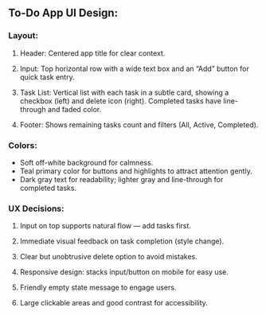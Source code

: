 ## To-Do App UI Design:


### Layout:

1. Header: Centered app title for clear context.

2. Input: Top horizontal row with a wide text box and an “Add” button for quick task entry.

3. Task List: Vertical list with each task in a subtle card, showing a checkbox (left) and delete icon (right). Completed tasks have line-through and faded color.

4. Footer: Shows remaining tasks count and filters (All, Active, Completed).



### Colors:

- Soft off-white background for calmness.
- Teal primary color for buttons and highlights to attract attention gently.
- Dark gray text for readability; lighter gray and line-through for completed tasks.



### UX Decisions:

1. Input on top supports natural flow — add tasks first.

2. Immediate visual feedback on task completion (style change).

3. Clear but unobtrusive delete option to avoid mistakes.

4. Responsive design: stacks input/button on mobile for easy use.

5. Friendly empty state message to engage users.

6. Large clickable areas and good contrast for accessibility.